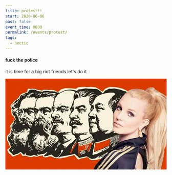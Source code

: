 ```yaml
---
title: protest!!
start: 2020-06-06
past: false
event_time: 0800
permalink: /events/protest/
tags:
  - hectic
---
```

#### fuck the police

it is time for a big riot friends let's do it

![communist britney](/assets/images/uploads/britney.jpg "britney")